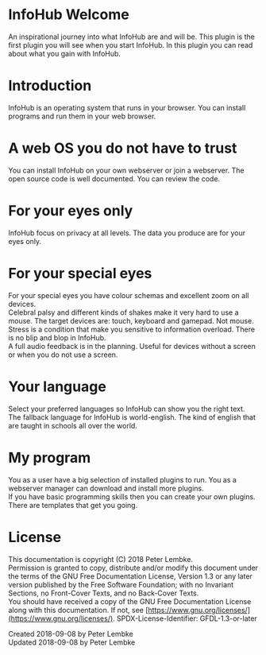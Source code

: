 # InfoHub Welcome

An inspirational journey into what InfoHub are and will be. This plugin is the first plugin you will see when you start
InfoHub. In this plugin you can read about what you gain with InfoHub.

# Introduction

InfoHub is an operating system that runs in your browser. You can install programs and run them in your web browser.

# A web OS you do not have to trust

You can install InfoHub on your own webserver or join a webserver. The open source code is well documented. You can
review the code.

# For your eyes only

InfoHub focus on privacy at all levels. The data you produce are for your eyes only.

# For your special eyes

For your special eyes you have colour schemas and excellent zoom on all devices.  
Celebral palsy and different kinds of shakes make it very hard to use a mouse. The target devices are: touch, keyboard
and gamepad. Not mouse.  
Stress is a condition that make you sensitive to information overload. There is no blip and blop in InfoHub.  
A full audio feedback is in the planning. Useful for devices without a screen or when you do not use a screen.

# Your language

Select your preferred languages so InfoHub can show you the right text.  
The fallback language for InfoHub is world-english. The kind of english that are taught in schools all over the world.

# My program

You as a user have a big selection of installed plugins to run. You as a webserver manager can download and install more
plugins.  
If you have basic programming skills then you can create your own plugins. There are templates that get you going.

# License

This documentation is copyright (C) 2018 Peter Lembke.  
Permission is granted to copy, distribute and/or modify this document under the terms of the GNU Free Documentation
License, Version 1.3 or any later version published by the Free Software Foundation; with no Invariant Sections, no
Front-Cover Texts, and no Back-Cover Texts.  
You should have received a copy of the GNU Free Documentation License along with this documentation. If not,
see [https://www.gnu.org/licenses/](https://www.gnu.org/licenses/). SPDX-License-Identifier: GFDL-1.3-or-later

Created 2018-09-08 by Peter Lembke  
Updated 2018-09-08 by Peter Lembke  
